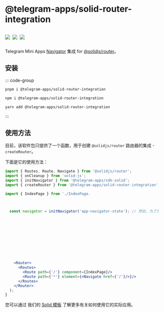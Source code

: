 # @telegram-apps/solid-router-integration

<p style="display: inline-flex; gap: 8px">
  <a href="https://npmjs.com/package/@telegram-apps/solid-router-integration">
    <img src="https://img.shields.io/npm/v/@telegram-apps/solid-router-integration?logo=npm"/>
  </a>
  <img src="https://img.shields.io/bundlephobia/minzip/@telegram-apps/solid-router-integration"/>
  <a href="https://github.com/Telegram-Mini-Apps/telegram-apps/tree/master/packages/solid-router-integration">
    <img src="https://img.shields.io/badge/source-black?logo=github"/>
  </a>
</p>

Telegram Mini Apps [Navigator](telegram-apps-sdk/1-x/navigation.md) 集成
for [@solidjs/router](https://www.npmjs.com/package/@solidjs/router)。

## 安装

::: code-group

```bash [pnpm]
pnpm i @telegram-apps/solid-router-integration
```

```bash [npm]
npm i @telegram-apps/solid-router-integration
```

```bash [yarn]
yarn add @telegram-apps/solid-router-integration
```

:::

## 使用方法

目前，该软件包只提供了一个函数，用于创建
`@solidjs/router` 路由器的集成 - `createRouter`。

下面是它的使用方法：

```jsx
import { Routes, Route, Navigate } from '@solidjs/router';
import { onCleanup } from 'solid-js';
import { initNavigator } from '@telegram-apps/sdk-solid';
import { createRouter } from '@telegram-apps/solid-router-integration';

import { IndexPage } from './IndexPage.



  const navigator = initNavigator('app-navigator-state'); // 然后，为了允许该导航器更新当前浏览器历史记录， // 我们应该附加它。 void navigator.attach(); onCleanup(() => { navigator.detach(); }); const Router = createRouter(navigator); return (

 









    <Router>
      <Routes>
        <Route path={'/'} component={IndexPage}/>
        <Route path={'*'} element={<Navigate href={'/'}/>}/>
      </Routes>
    </Router>
  );
}
```

您可以通过
我们的 [Solid 模板](https://github.com/Telegram-Mini-Apps/solidjs-template) 了解更多有关如何使用它的实际应用。
